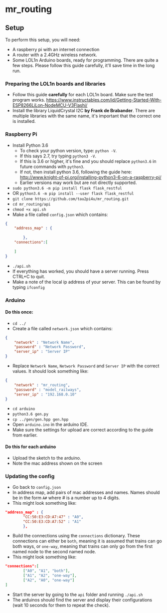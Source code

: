 # mr_routing
## Setup
To perform this setup, you will need:
* A raspberry pi with an internet connection
* A router with a 2.4GHz wireless network.
* Some LOL1n Arduino boards, ready for programming.
There are quite a few steps. Please follow this guide carefully, it'll save time in the long run.
### Preparing the LOL1n boards and libraries
* Follow this guide **carefully** for each LOL1n board. Make sure the test program works. https://www.instructables.com/id/Getting-Started-With-ESP8266LiLon-NodeMCU-V3Flashi/
* Install the library LiquidCrystal I2C **by Frank de Brabander**. There are multiple libraries with the same name, it's important that the correct one is installed.
### Raspberry Pi
* Install Python 3.6
    * To check your python version, type: `python -V`.
    * If this says 2.7, try typing `python3 -V`.
    * If this is 3.6 or higher, it's fine and you should replace `python3.6` in future commands with `python3`.
    * If not, then install python 3.6, following the guide here: http://www.knight-of-pi.org/installing-python3-6-on-a-raspberry-pi/
    * Earlier versions may work but are not directly supported.
* `sudo python3.6 -m pip install flask flask_restful`
* OR `python3.6 -m pip install --user flask flask_restful`
* `git clone https://github.com/tau2pi4u/mr_routing.git`
* `cd mr_routing/api`
* `chmod +x api.sh`
* Make a file called `config.json` which contains:
```json
{
    "address_map" : { 
        
        },
    "connections":[
        
    ]
}
```
* `./api.sh`
* If everything has worked, you should have a server running. Press CTRL+C to quit.
* Make a note of the local ip address of your server. This can be found by typing `ifconfig`  

### Arduino
#### Do this once:
* `cd ../`
* Create a file called `network.json` which contains:
```json
{
    "network" : "Network Name",
    "password" : "Network Password",
    "server_ip" : "Server IP"
}
```
* Replace `Network Name`, `Network Password` and `Server IP` with the correct values. It should look something like:
```json
{
    "network" : "mr_routing",
    "password" : "model_railways",
    "server_ip" : "192.168.0.10"
}
```
* `cd arduino`
* `python3.6 gen.py`
* `cp ../gen/gen.hpp gen.hpp`
* Open `arduino.ino` in the arduino IDE.
* Make sure the settings for upload are correct according to the guide from earlier.
#### Do this for each arduino
* Upload the sketch to the arduino. 
* Note the mac address shown on the screen

### Updating the config
* Go back to `config.json`
* In address map, add pairs of mac addresses and names. Names should be in the form `A#` where # is a number up to 4 digits. 
* This might look something like: 
```json
"address_map" : {
        "CC:50:E3:CD:A7:47" : "A0",
        "CC:50:E3:CD:A7:52" : "A1"
        },
```
* Build the connections using the `connections` dictionary. These connections can either be `both`, meaning it is assumed that trains can go both ways, or `one-way`, meaning that trains can only go from the first named node to the second named node.
* This might look something like:
```json
"connections":[
        ["A0", "A1", "both"],
        ["A1", "A2", "one-way"],
        ["A2", "A0", "one-way"]
]
```
* Start the server by going to the `api` folder and running `./api.sh`
* The arduinos should find the server and display their configurations (wait 10 seconds for them to repeat the check).

